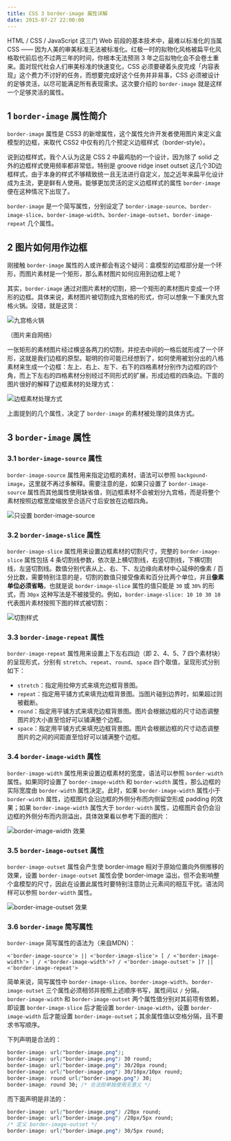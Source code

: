 ```yaml
---
title: CSS 3 border-image 属性详解
date: 2015-07-27 22:00:00
---
```


HTML / CSS / JavaScript 这三门 Web 前段的基本技术中，最难以标准化的当属 CSS —— 因为人美的审美标准无法被标准化。红极一时的拟物化风格被扁平化风格取代前后也不过两三年的时间，你根本无法预测 3 年之后拟物化会不会卷土重来。面对现代社会人们审美标准的快速变化，CSS 必须要硬着头皮完成「内容表现」这个费力不讨好的任务，而想要完成好这个任务并非易事，CSS 必须被设计的足够灵活，以尽可能满足所有表现需求。这次要介绍的 `border-image` 就是这样一个足够灵活的属性。

<!--more-->

## 1 `border-image` 属性简介

`border-image` 属性是 CSS3 的新增属性，这个属性允许开发者使用图片来定义盒模型的边框，来取代 CSS2 中仅有的几个预定义边框样式（border-style）。

说到边框样式，我个人认为这是 CSS 2 中最鸡肋的一个设计，因为除了 solid 之外的边框样式使用频率都非常低，特别是 groove ridge inset outset 这几个3D边框样式，由于本身的样式不够精致统一且无法进行自定义，加之近年来扁平化设计成为主流，更是鲜有人使用。能够更加灵活的定义边框样式的属性 `border-image` 便在这种情况下出现了。

`border-image` 是一个简写属性，分别设定了 `border-image-source`、`border-image-slice`、`border-image-width`、`border-image-outset`、`border-image-repeat` 几个属性。

## 2 图片如何用作边框

刚接触 `border-image` 属性的人或许都会有这个疑问：盒模型的边框部分是一个环形，而图片素材是一个矩形，那么素材图片如何应用到边框上呢？

其实，`border-image` 通过对图片素材的切割，把一个矩形的素材图片变成一个环形的边框。具体来说，素材图片被切割成九宫格的形式，你可以想象一下重庆九宫格火锅。没错，就是这货：

![九宫格火锅](/usr/uploads/border-image/border-image-1.jpg)

（图片来自网络）

一张矩形的素材图片经过横竖各两刀的切割，并挖去中间的一格后就形成了一个环形，这就是我们边框的原型。聪明的你可能已经想到了，如何使用被划分出的八格素材来生成一个边框：左上、右上、左下、右下的四格素材分别作为边框的四个角，而上下左右的四格素材分别经过不同形式的扩展，形成边框的四条边。下面的图片很好的解释了边框素材的处理方式：

![边框素材处理方式](/usr/uploads/border-image/border-image-2.png)

上面提到的几个属性，决定了 `border-image` 的素材被处理的具体方式。

## 3 `border-image` 属性

### 3.1 `border-image-source` 属性

`border-image-source` 属性用来指定边框的素材，语法可以参照 `backgound-image`，这里就不再过多解释。需要注意的是，如果只设置了 `border-image-source` 属性而其他属性使用缺省值，则边框素材不会被划分九宫格，而是将整个素材按照边框宽度缩放至合适尺寸后安放在边框四角。

![只设置 border-image-source](/usr/uploads/border-image/border-image-3.png)

### 3.2 `border-image-slice` 属性

`border-image-slice` 属性用来设置边框素材的切割尺寸，完整的 `border-image-slice` 属性包括 4 条切割线参数，依次是上横切割线，右竖切割线，下横切割线，左竖切割线。数值分别代表从上、右、下、左边缘向素材中心延伸的像素 / 百分比数，需要特别注意的是，切割的数值只接受像素和百分比两个单位，并且**像素单位必须省略**，也就是说 `border-image-slice` 属性的值只能是 `30` 或 `30%` 的形式，而 `30px` 这种写法是不被接受的。例如，`border-image-slice: 10 10 30 10` 代表图片素材按照下图的样式被切割：

![切割样式](/usr/uploads/border-image/border-image-4.png)

### 3.3 `border-image-repeat` 属性

`border-image-repeat` 属性用来设置上下左右四边（即 2、4、5、7 四个素材块）的呈现形式，分别有 `stretch`、`repeat`、`round`、`space` 四个取值，呈现形式分别如下：

+ `stretch`：指定用拉伸方式来填充边框背景图。
+ `repeat`：指定用平铺方式来填充边框背景图。当图片碰到边界时，如果超过则被截断。
+ `round`：指定用平铺方式来填充边框背景图。图片会根据边框的尺寸动态调整图片的大小直至恰好可以铺满整个边框。
+ `space`：指定用平铺方式来填充边框背景图。图片会根据边框的尺寸动态调整图片的之间的间距直至恰好可以铺满整个边框。

### 3.4 `border-image-width` 属性

`border-image-width` 属性用来设置边框素材的宽度，语法可以参照 `border-width` 属性。如果同时设置了 `border-image-width` 和 `border-width` 属性，那么边框的实际宽度由 `border-width` 属性决定。此时，如果 `border-image-width` 属性小于 `border-width` 属性，边框图片会沿边框的外侧分布而内侧留空形成 padding 的效果；如果 `border-image-width` 属性大于 `border-width` 属性，边框图片会仍会沿边框的外侧分布而内测溢出，具体效果看以参考下面的图片：

![border-image-width 效果](/usr/uploads/border-image/border-image-5.png)

### 3.5 `border-image-outset` 属性

`border-image-outset` 属性会产生使 border-image 相对于原始位置向外侧推移的效果，设置 `border-image-outset` 属性会使 border-image 溢出，但不会影响整个盒模型的尺寸，因此在设置此属性时要特别注意防止元素间的相互干扰。语法同样可以参照 `border-width` 属性。

![border-image-outset 效果](/usr/uploads/border-image/border-image-6.png)

### 3.6 `border-image` 简写属性

`border-image` 简写属性的语法为（来自MDN）：

```auto
<'border-image-source'> || <'border-image-slice'> [ / <'border-image-width'> | / <'border-image-width'>? / <'border-image-outset'> ]? || <'border-image-repeat'>
```

简单来说，简写属性中 `border-image-slice`、`border-image-width`、`border-image-outset` 三个属性必须相邻并按照上述顺序书写，属性间以 `/` 分隔，`border-image-width` 和 `border-image-outset` 两个属性值分别对其前项有依赖，即设置 `border-image-slice` 后才能设置 `border-image-width`，设置 `border-image-width` 后才能设置 `border-image-outset`；其余属性值以空格分隔，且不要求书写顺序。

下列声明是合法的：

```css
border-image: url("border-image.png");
border-image: url("border-image.png") 30 round;
border-image: url("border-image.png") 30/20px round;
border-image: url("border-image.png") 30/10px/10px round;
border-image: round url("border-image.png") 30;
border-image: round 30; /* 合法但单独使用无意义 */
```

而下面声明是非法的：

```css
border-image: url("border-image.png") /20px round;
border-image: url("border-image.png") /20px/5px round;
/* 定义 border-image-outset */
border-image: url("border-image.png") 30/5px round;
```
